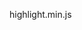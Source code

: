 highlight.min.js
<script src="https://cdnjs.cloudflare.com/ajax/libs/highlight.js/11.7.0/highlight.min.js"></script>
<script src="https://cdnjs.cloudflare.com/ajax/libs/highlight.js/11.7.0/languages/go.min.js"></script>